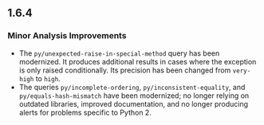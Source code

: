 ## 1.6.4

### Minor Analysis Improvements

* The `py/unexpected-raise-in-special-method` query has been modernized. It produces additional results in cases where the exception is 
only raised conditionally. Its precision has been changed from `very-high` to `high`.
* The queries `py/incomplete-ordering`, `py/inconsistent-equality`, and `py/equals-hash-mismatch` have been modernized; no longer relying on outdated libraries, improved documentation, and no longer producing alerts for problems specific to Python 2.
